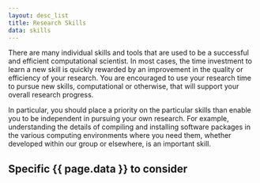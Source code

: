 ```yaml
---
layout: desc_list
title: Research Skills
data: skills
---
```


There are many individual skills and tools that are used to be a successful and
efficient computational scientist.  In most cases, the time investment to learn
a new skill is quickly rewarded by an improvement in the quality or efficiency
of your research.  You are encouraged to use your research time to pursue new
skills, computational or otherwise, that will support your overall research
progress.

In particular, you should place a priority on the particular skills than enable
you to be independent in pursuing your own research.  For example, understanding
the details of compiling and installing software packages in the various
computing environments where you need them, whether developed within our group
or elsewhere, is an important skill.

<h2>Specific {{ page.data }} to consider</h2>
